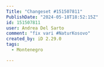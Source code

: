 ```yaml
---
Title: "Changeset #151507811"
PublishDate: "2024-05-18T18:52:15Z"
id: 151507811
user: Andrea Del Sarto
comment: "fix vari #NaturKosovo"
created_by: iD 2.29.0
tags:
  - Montenegro

---
```

